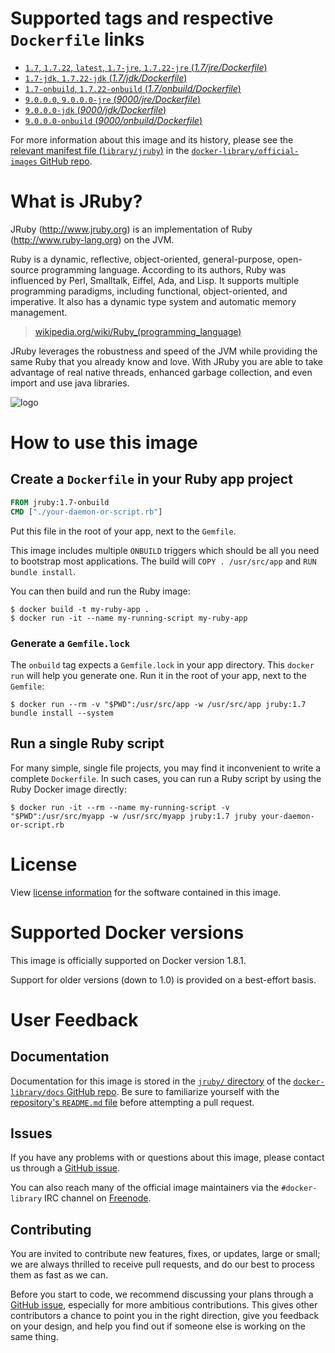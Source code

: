 # Supported tags and respective `Dockerfile` links

-	[`1.7`, `1.7.22`, `latest`, `1.7-jre`, `1.7.22-jre` (*1.7/jre/Dockerfile*)](https://github.com/cpuguy83/docker-jruby/blob/1f289ddb5d77c41b9f096384bdc412efa76e3d63/1.7/jre/Dockerfile)
-	[`1.7-jdk`, `1.7.22-jdk` (*1.7/jdk/Dockerfile*)](https://github.com/cpuguy83/docker-jruby/blob/1f289ddb5d77c41b9f096384bdc412efa76e3d63/1.7/jdk/Dockerfile)
-	[`1.7-onbuild`, `1.7.22-onbuild` (*1.7/onbuild/Dockerfile*)](https://github.com/cpuguy83/docker-jruby/blob/1f289ddb5d77c41b9f096384bdc412efa76e3d63/1.7/onbuild/Dockerfile)
-	[`9.0.0.0`, `9.0.0.0-jre` (*9000/jre/Dockerfile*)](https://github.com/cpuguy83/docker-jruby/blob/9d048db2e65af55daf6acfbc623f38f1979ff88a/9000/jre/Dockerfile)
-	[`9.0.0.0-jdk` (*9000/jdk/Dockerfile*)](https://github.com/cpuguy83/docker-jruby/blob/9d048db2e65af55daf6acfbc623f38f1979ff88a/9000/jdk/Dockerfile)
-	[`9.0.0.0-onbuild` (*9000/onbuild/Dockerfile*)](https://github.com/cpuguy83/docker-jruby/blob/9d048db2e65af55daf6acfbc623f38f1979ff88a/9000/onbuild/Dockerfile)

For more information about this image and its history, please see the [relevant manifest file (`library/jruby`)](https://github.com/docker-library/official-images/blob/master/library/jruby) in the [`docker-library/official-images` GitHub repo](https://github.com/docker-library/official-images).

# What is JRuby?

JRuby (http://www.jruby.org) is an implementation of Ruby (http://www.ruby-lang.org) on the JVM.

Ruby is a dynamic, reflective, object-oriented, general-purpose, open-source programming language. According to its authors, Ruby was influenced by Perl, Smalltalk, Eiffel, Ada, and Lisp. It supports multiple programming paradigms, including functional, object-oriented, and imperative. It also has a dynamic type system and automatic memory management.

> [wikipedia.org/wiki/Ruby_(programming_language)](https://en.wikipedia.org/wiki/Ruby_%28programming_language%29)

JRuby leverages the robustness and speed of the JVM while providing the same Ruby that you already know and love. With JRuby you are able to take advantage of real native threads, enhanced garbage collection, and even import and use java libraries.

![logo](https://raw.githubusercontent.com/docker-library/docs/master/jruby/logo.png)

# How to use this image

## Create a `Dockerfile` in your Ruby app project

```dockerfile
FROM jruby:1.7-onbuild
CMD ["./your-daemon-or-script.rb"]
```

Put this file in the root of your app, next to the `Gemfile`.

This image includes multiple `ONBUILD` triggers which should be all you need to bootstrap most applications. The build will `COPY . /usr/src/app` and `RUN bundle install`.

You can then build and run the Ruby image:

```console
$ docker build -t my-ruby-app .
$ docker run -it --name my-running-script my-ruby-app
```

### Generate a `Gemfile.lock`

The `onbuild` tag expects a `Gemfile.lock` in your app directory. This `docker run` will help you generate one. Run it in the root of your app, next to the `Gemfile`:

```console
$ docker run --rm -v "$PWD":/usr/src/app -w /usr/src/app jruby:1.7 bundle install --system
```

## Run a single Ruby script

For many simple, single file projects, you may find it inconvenient to write a complete `Dockerfile`. In such cases, you can run a Ruby script by using the Ruby Docker image directly:

```console
$ docker run -it --rm --name my-running-script -v "$PWD":/usr/src/myapp -w /usr/src/myapp jruby:1.7 jruby your-daemon-or-script.rb
```

# License

View [license information](https://github.com/jruby/jruby/blob/master/COPYING) for the software contained in this image.

# Supported Docker versions

This image is officially supported on Docker version 1.8.1.

Support for older versions (down to 1.0) is provided on a best-effort basis.

# User Feedback

## Documentation

Documentation for this image is stored in the [`jruby/` directory](https://github.com/docker-library/docs/tree/master/jruby) of the [`docker-library/docs` GitHub repo](https://github.com/docker-library/docs). Be sure to familiarize yourself with the [repository's `README.md` file](https://github.com/docker-library/docs/blob/master/README.md) before attempting a pull request.

## Issues

If you have any problems with or questions about this image, please contact us through a [GitHub issue](https://github.com/cpuguy83/docker-jruby/issues).

You can also reach many of the official image maintainers via the `#docker-library` IRC channel on [Freenode](https://freenode.net).

## Contributing

You are invited to contribute new features, fixes, or updates, large or small; we are always thrilled to receive pull requests, and do our best to process them as fast as we can.

Before you start to code, we recommend discussing your plans through a [GitHub issue](https://github.com/cpuguy83/docker-jruby/issues), especially for more ambitious contributions. This gives other contributors a chance to point you in the right direction, give you feedback on your design, and help you find out if someone else is working on the same thing.
